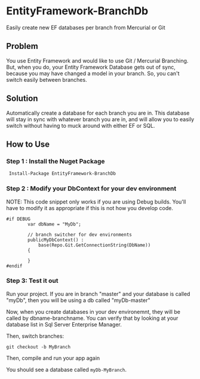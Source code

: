 EntityFramework-BranchDb
========================

Easily create new EF databases per branch from Mercurial or Git

## Problem

You use Entity Framework and would like to use Git / Mercurial Branching.   But, when you do, your Entity Framework Database gets out of sync, because you may have changed a model in your branch.  So, you can't switch easily between branches.

## Solution

Automatically create a database for each branch you are in.  This database will stay in sync with whatever branch you are in, and will allow you to easily switch without having to muck around with either EF or SQL.


## How to Use

### Step 1 : Install the Nuget Package
` Install-Package EntityFramework-BranchDb`

### Step 2 : Modify your DbContext for your dev environment

NOTE: This code snippet only works if you are using Debug builds.  You'll have to modify it as appropriate if this is not how you develop code.

    #if DEBUG
            var dbName = "MyDb";
            
            // branch switcher for dev environments
            publicMyDbContext() :
                base(Repo.Git.GetConnectionString(DbName))
            {
    
            }
    #endif

### Step 3: Test it out

Run your project.  If you are in branch "master" and your database is called "myDb", then you will be using a db called "myDb-master"

Now, when you create databases in your dev environemnt, they will be called by dbname-branchname.  You can verify that by looking at your database list in Sql Server Enterprise Manager.

Then, switch branches:

    git checkout -b MyBranch
    

Then, compile and run your app again

You should see a database called `myDb-MyBranch`.




